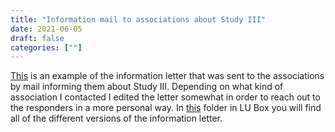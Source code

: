 ```yaml
---
title: "Information mail to associations about Study III"
date: 2021-06-05
draft: false
categories: [""]
---
```


[This](https://lu.app.box.com/file/833743232247) is an example of the information letter that was sent to the associations by mail informing them about Study III. Depending on what kind of association I contacted I edited the letter somewhat in order to reach out to the responders in a more personal way. In [this](https://lu.app.box.com/folder/141189777285) folder in LU Box you will find all of the different versions of the information letter.
